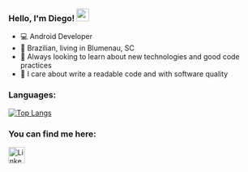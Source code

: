 ### Hello, I'm Diego! <img src="https://media.giphy.com/media/hvRJCLFzcasrR4ia7z/giphy.gif" width="25px">
- 💻 Android Developer
- 🏡 Brazilian, living in Blumenau, SC
- 🌱 Always looking to learn about new technologies and good code practices
- 👼 I care about write a readable code and with software quality
### Languages:

 [![Top Langs](https://github-readme-stats.vercel.app/api/top-langs/?username=diegoleonds&layout=compact&theme=dark&hide=swift,Objective-C,PureBasic&hide_title=true)](https://github.com/anuraghazra/github-readme-stats)
 
 ### You can find me here:

   <a href="https://www.linkedin.com/in/diego-leon-482b14199"><img alt="LinkedIn" title="LinkedIn" height="32" width="32" src="https://raw.githubusercontent.com/peterthehan/peterthehan/master/assets/linkedin.svg"></a>
